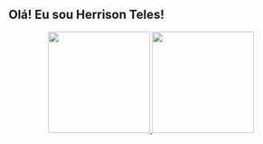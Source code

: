 ## Olá! Eu sou Herrison Teles! 

<div align="center">
  <a href="https://github.com/HerrisonTeles">
  <img height="180em" src="https://github-readme-stats.vercel.app/api?username=HerrisonTeles&show_icons=true&theme=merko&include_all_commits=true&count_private=true"/>
  <img height="180em" src="https://github-readme-stats.vercel.app/api/top-langs/?username=HerrisonTeles&layout=compact&langs_count=7&theme=dracula"/>
</div>
